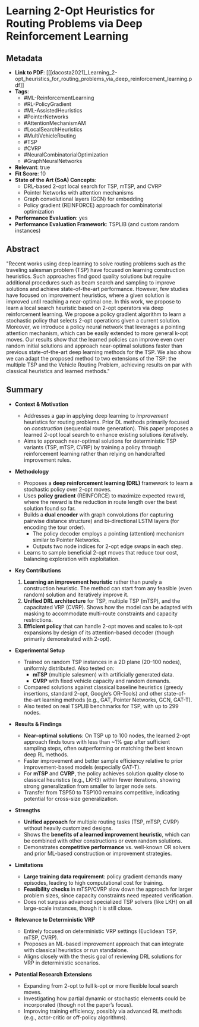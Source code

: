 # Learning 2-Opt Heuristics for Routing Problems via Deep Reinforcement Learning

## Metadata
- **Link to PDF**: [[[dacosta2021]_Learning_2-opt_heuristics_for_routing_problems_via_deep_reinforcement_learning.pdf]]
- **Tags**:
  - #ML-ReinforcementLearning
  - #RL-PolicyGradient
  - #ML-AssistedHeuristics
  - #PointerNetworks
  - #AttentionMechanismAM
  - #LocalSearchHeuristics
  - #MultiVehicleRouting
  - #TSP
  - #CVRP
  - #NeuralCombinatorialOptimization
  - #GraphNeuralNetworks
- **Relevant**: true
- **Fit Score**: 10
- **State of the Art (SoA) Concepts**:
  - DRL-based 2-opt local search for TSP, mTSP, and CVRP
  - Pointer Networks with attention mechanisms
  - Graph convolutional layers (GCN) for embedding
  - Policy gradient (REINFORCE) approach for combinatorial optimization
- **Performance Evaluation**: yes
- **Performance Evaluation Framework**: TSPLIB (and custom random instances)

## Abstract
"Recent works using deep learning to solve routing problems such as the traveling salesman problem (TSP) have focused on learning construction heuristics. Such approaches find good quality solutions but require additional procedures such as beam search and sampling to improve solutions and achieve state-of-the-art performance. However, few studies have focused on improvement heuristics, where a given solution is improved until reaching a near-optimal one. In this work, we propose to learn a local search heuristic based on 2-opt operators via deep reinforcement learning. We propose a policy gradient algorithm to learn a stochastic policy that selects 2-opt operations given a current solution. Moreover, we introduce a policy neural network that leverages a pointing attention mechanism, which can be easily extended to more general k-opt moves. Our results show that the learned policies can improve even over random initial solutions and approach near-optimal solutions faster than previous state-of-the-art deep learning methods for the TSP. We also show we can adapt the proposed method to two extensions of the TSP: the multiple TSP and the Vehicle Routing Problem, achieving results on par with classical heuristics and learned methods."

## Summary
- **Context & Motivation**
  - Addresses a gap in applying deep learning to *improvement* heuristics for routing problems. Prior DL methods primarily focused on *construction* (sequential route generation). This paper proposes a learned 2-opt local search to enhance existing solutions iteratively.
  - Aims to approach near-optimal solutions for deterministic TSP variants (TSP, mTSP, CVRP) by training a policy through reinforcement learning rather than relying on handcrafted improvement rules.

- **Methodology**
  - Proposes a **deep reinforcement learning (DRL)** framework to learn a stochastic policy over 2-opt moves.
  - Uses **policy gradient** (REINFORCE) to maximize expected reward, where the reward is the reduction in route length over the best solution found so far.
  - Builds a **dual encoder** with graph convolutions (for capturing pairwise distance structure) and bi-directional LSTM layers (for encoding the tour order). 
    - The policy decoder employs a pointing (attention) mechanism similar to Pointer Networks. 
    - Outputs two node indices for 2-opt edge swaps in each step.
  - Learns to sample beneficial 2-opt moves that reduce tour cost, balancing exploration with exploitation.

- **Key Contributions**
  1. **Learning an improvement heuristic** rather than purely a construction heuristic. The method can start from any feasible (even random) solution and iteratively improve it.
  2. **Unified DRL architecture** for TSP, multiple TSP (mTSP), and the capacitated VRP (CVRP). Shows how the model can be adapted with masking to accommodate multi-route constraints and capacity restrictions.
  3. **Efficient policy** that can handle 2-opt moves and scales to k-opt expansions by design of its attention-based decoder (though primarily demonstrated with 2-opt).

- **Experimental Setup**
  - Trained on random TSP instances in a 2D plane (20–100 nodes), uniformly distributed. Also tested on:
    - **mTSP** (multiple salesmen) with artificially generated data.
    - **CVRP** with fixed vehicle capacity and random demands.
  - Compared solutions against classical baseline heuristics (greedy insertions, standard 2-opt, Google’s OR-Tools) and other state-of-the-art learning methods (e.g., GAT, Pointer Networks, GCN, GAT-T).
  - Also tested on real TSPLIB benchmarks for TSP, with up to 299 nodes.

- **Results & Findings**
  - **Near-optimal solutions**: On TSP up to 100 nodes, the learned 2-opt approach finds tours with less than ~1% gap after sufficient sampling steps, often outperforming or matching the best known deep RL methods. 
  - Faster improvement and better sample efficiency relative to prior improvement-based models (especially GAT-T).
  - For **mTSP** and **CVRP**, the policy achieves solution quality close to classical heuristics (e.g., LKH3) within fewer iterations, showing strong generalization from smaller to larger node sets.
  - Transfer from TSP50 to TSP100 remains competitive, indicating potential for cross-size generalization.

- **Strengths**
  - **Unified approach** for multiple routing tasks (TSP, mTSP, CVRP) without heavily customized designs. 
  - Shows the **benefits of a learned improvement heuristic**, which can be combined with other constructions or even random solutions.
  - Demonstrates **competitive performance** vs. well-known OR solvers and prior ML-based construction or improvement strategies.

- **Limitations**
  - **Large training data requirement**: policy gradient demands many episodes, leading to high computational cost for training.
  - **Feasibility checks** in mTSP/CVRP slow down the approach for larger problem sizes, since capacity constraints need repeated verification.
  - Does not surpass advanced specialized TSP solvers (like LKH) on all large-scale instances, though it is still close.

- **Relevance to Deterministic VRP**
  - Entirely focused on deterministic VRP settings (Euclidean TSP, mTSP, CVRP). 
  - Proposes an ML-based improvement approach that can integrate with classical heuristics or run standalone.
  - Aligns closely with the thesis goal of reviewing DRL solutions for VRP in deterministic scenarios.

- **Potential Research Extensions**
  - Expanding from 2-opt to full k-opt or more flexible local search moves.
  - Investigating how partial dynamic or stochastic elements could be incorporated (though not the paper’s focus).
  - Improving training efficiency, possibly via advanced RL methods (e.g., actor-critic or off-policy algorithms).